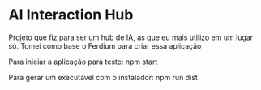 # AI Interaction Hub
Projeto que fiz para ser um hub de IA, as que eu mais utilizo em um lugar só. Tomei como base o Ferdium para criar essa aplicação

Para iniciar a aplicação para teste: npm start


Para gerar um executável com o instalador: npm run dist
